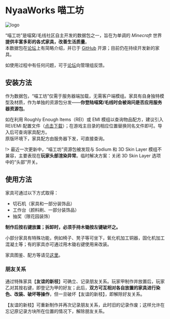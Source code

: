 # NyaaWorks 喵工坊

![logo](https://global.cdn.mikupics.cn/2024/07/08/668aeb313b348.png)

“喵工坊”是喵窝/毛线社区自主开发的数据包之一，旨在为单调的 *Minecraft* 世界**提供丰富多彩的各式家具，改善生活质量**。  
本数据包在[论坛](https://community.craft.moe/d/5131)上有简略介绍，并已于 [GitHub](https://github.com/Acappellia/NyaaWorks) 开源；目前仍在持续开发新的家具。

如使用过程中有任何问题，可于[论坛](https://community.craft.moe/d/4102)向管理组反馈。

## 安装方法

作为数据包，“喵工坊”仅需于服务器端加载，无需客户端模组。家具有自身独特模型及材质，作为单独的资源包分发——**你登陆喵窝/毛线时会被询问是否应用服务器资源包**。

如在利用 Roughly Enough Items（REI）或 EMI 模组以查询物品配方，建议引入 REI/EMI 配置文件（[点击下载](https://pan.suzakuwcx.com/d/guest/samurai/%5BNyaaWorks%20%E5%96%B5%E5%B7%A5%E5%9D%8A%5D%20REI%20%E4%B8%8E%20EMI%20%E9%85%8D%E7%BD%AE%E5%AF%BC%E5%85%A5%20v1.3.zip?sign=Q4lJ8kR2oxtcZL81wetnSPOqHHGxAoykXAHs9YOIBrc=:0)）；在游戏主目录的相应位置替换同名文件即可。导入后可查询家具配方。  
原版环境下，家具配方由服务器下发，可直接查询。

!> 最近一次更新中，“喵工坊”资源包被发现与 Sodium 和 3D Skin Layer 模组不兼容，主要表现在**玩家头部渲染异常**。临时解决方案：关闭 3D Skin Layer 选项中的“头部”开关。

## 使用方法

家具可通过以下方式取得：

- 切石机（家具和一部分装饰品）
- 工作台（颜料刷、一部分装饰品）
- 抽奖（限花园装饰）

**制作后按右键放置；拆卸时，必须手持木锄按左键破坏之。**

小部分家具有特殊功能，例如椅子、凳子等可坐下，氧化机加工铜器，固化机加工混凝土等；有的家具亦可通过用木锄右键使用来改装。

家具图鉴、配方等请见[这里](nyaa/items/nyaaworks.md)。

### 朋友关系

通过特殊家具【**友谊的新枝**】可确立、记录朋友关系。玩家甲制作并放置后，玩家乙对其按右键，即登记为甲的好友；此后，**双方可互相对各自放置的家具进行染色、改装、破坏等操作**，但一旦破坏【友谊的新枝】，即解除好友关系。

【友谊的新枝】可重新制作并再次记录朋友关系，此时旧的记录作废；这样允许在忘记原记录方块所在位置的情况下，解除朋友关系。